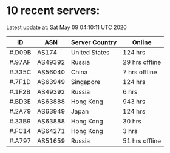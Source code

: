 # 10 recent servers:

Latest update at: Sat May 09 04:10:11 UTC 2020

| ID | ASN | Server Country | Online |
| -- | --- | -------------- | ------ |
| #.D09B | AS174 | United States | 124 hrs |
| #.97AF | AS49392 | Russia | 29 hrs offline |
| #.335C | AS56040 | China | 7 hrs offline |
| #.7F1D | AS63949 | Singapore | 124 hrs |
| #.1F2B | AS49392 | Russia | 6 hrs |
| #.BD3E | AS63888 | Hong Kong | 943 hrs |
| #.2A79 | AS63949 | Japan | 124 hrs |
| #.33B9 | AS63888 | Hong Kong | 30 hrs |
| #.FC14 | AS64271 | Hong Kong | 3 hrs |
| #.A797 | AS51659 | Russia | 51 hrs offline |

